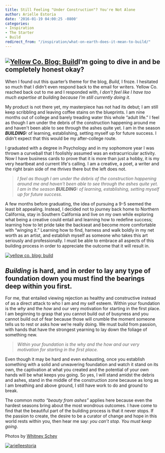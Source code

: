 ```yaml
---
title: Still Feeling "Under Construction"? You're Not Alone
author: Arielle Estoria
date: '2016-01-19 04:00:25 -0800'
categories:
- Inspiration
- The Starter
- Build
redirect_from: "/inspiration/what-on-earth-does-it-mean-to-build/"
---
```


## [![Yellow Co. Blog: Build](https://yellow-blog-images.imgix.net/2016/01/metzDARLING-26.jpg)](https://yellow-blog-images.imgix.net/2016/01/metzDARLING-26.jpg)I’m going to dive in and be completely honest okay?

When I found out this quarter’s theme for the blog, _Build,_ I froze. I hesitated so much that I didn’t even respond back to the email for writers. Yellow Co. reached back out to me and I responded with, _I don't feel like I have too much expertise at building because I’m still currently doing it._

My product is not there yet, my masterpiece has not had its debut; I am still keep scribbling and leaving coffee stains on the blueprints. I am nine months out of college and barely treading water this whole “adult life.” I feel as though I am under the debris of the construction happening around me and haven't been able to see through the ashes quite yet. I am in the season _**BUILDING:**_ of learning, establishing, setting myself up for future success. I didn’t expect that this would be my after-college route.

I graduated with a degree in Psychology and in my sophomore year I was thrown a curveball that I foolishly assumed was an extracurricular activity. Now I have business cards to prove that it is more than just a hobby, it is my very heartbeat and current life's calling. I am a creative, a poet, a writer and the right brain side of me _thrives_ there but the left does not.

> _I feel as though I am under the debris of the construction happening around me and haven't been able to see through the ashes quite yet. I am in the season **BUILDING:** of learning, establishing, setting myself up for future success._

A few months before graduating, the idea of pursuing a 9-5 seemed the least bit appealing. Instead, I decided not to journey back home to Northern California, stay in Southern California and live on my own while exploring what being a creative could entail and learning how to redefine success; learning how to let pride take the backseat and become more comfortable with “winging it.” Learning how to find, harness and walk boldly in my net worth as an artist, and establish myself as someone who takes this art seriously and professionally. I must be able to embrace all aspects of this building process in order to appreciate the outcome that it will result in.

[![yellow co. blog: build](https://yellow-blog-images.imgix.net/2016/01/metzDARLING-12.jpg)](https://yellow-blog-images.imgix.net/2016/01/metzDARLING-12.jpg)

## **_Building_** is hard, and in order to lay any type of foundation down you must find the bearings deep within you first.

For me, that entailed viewing rejection as healthy and constructive instead of as a direct attack to who I am and my self esteem. Within your foundation is the _why_ and the _how_ and our very motivation for starting in the first place. I am beginning to grasp that you cannot build out of busyness and you cannot build out of fear because those will crumble the moment someone tells us to rest or asks how we’re really doing. We must build from passion, with hands that have the strongest yearning to lay down the foliage of something new.

> _Within your foundation is the why and the how and our very motivation for starting in the first place._

Even though it may be hard and even exhausting, once you establish something with a solid and unwavering foundation and watch it stand on its own, the captivation at what you created and the potential of your own hands will be what keeps you going. So yes, I will stand amidst the debris and ashes, stand in the middle of the construction zone because as long as I am breathing and above ground, I still have work to do and ground to break.

The common motto _“beauty from ashes”_ applies here because even the hardest seasons bring about the most wondrous outcomes. I have come to find that the beautiful part of the building process is that it never stops. If the passion to create, the desire to be a curator of change and hope in this world rests within you, then hear me say: _you can’t stop. You must keep going_.

Photos by [Whitney Schey](http://whitneydarling.com/blog/)

[![arielleestoria](https://yellow-blog-images.imgix.net/2016/01/arielleestoria.jpg)](http://arielleestoria.com/)
